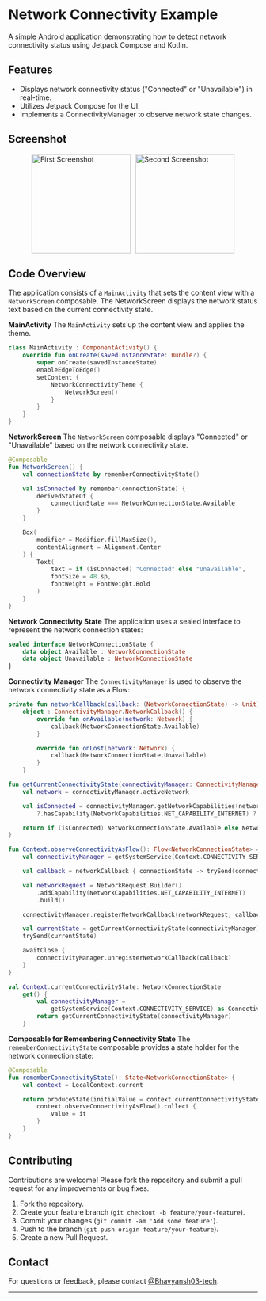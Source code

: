 # Network Connectivity Example

A simple Android application demonstrating how to detect network connectivity status using Jetpack Compose and Kotlin.

## Features
- Displays network connectivity status ("Connected" or "Unavailable") in real-time.
- Utilizes Jetpack Compose for the UI.
- Implements a ConnectivityManager to observe network state changes.

## Screenshot
<div style="display: flex; justify-content: center; align-items: center;">
    <img src="https://github.com/user-attachments/assets/88e0de7c-5fe3-4465-a10c-bbdd8ebf6a32" alt="First Screenshot" style="width: 200px; height: auto; margin-right: 10px;">
    <img src="https://github.com/user-attachments/assets/52aa43f1-c9ef-4210-b636-c2106ea4226d" alt="Second Screenshot" style="width: 200px; height: auto;">
</div>

## Code Overview
The application consists of a `MainActivity` that sets the content view with a `NetworkScreen` composable. The NetworkScreen displays the network status text based on the current connectivity state.

**MainActivity**
The `MainActivity` sets up the content view and applies the theme.

```kotlin
class MainActivity : ComponentActivity() {
    override fun onCreate(savedInstanceState: Bundle?) {
        super.onCreate(savedInstanceState)
        enableEdgeToEdge()
        setContent {
            NetworkConnectivityTheme {
                NetworkScreen()
            }
        }
    }
}
```

**NetworkScreen**
The `NetworkScreen` composable displays "Connected" or "Unavailable" based on the network connectivity state.

```kotlin
@Composable
fun NetworkScreen() {
    val connectionState by rememberConnectivityState()

    val isConnected by remember(connectionState) {
        derivedStateOf {
            connectionState === NetworkConnectionState.Available
        }
    }

    Box(
        modifier = Modifier.fillMaxSize(),
        contentAlignment = Alignment.Center
    ) {
        Text(
            text = if (isConnected) "Connected" else "Unavailable",
            fontSize = 48.sp,
            fontWeight = FontWeight.Bold
        )
    }
}
```

**Network Connectivity State**
The application uses a sealed interface to represent the network connection states:

```kotlin
sealed interface NetworkConnectionState {
    data object Available : NetworkConnectionState
    data object Unavailable : NetworkConnectionState
}
```

**Connectivity Manager**
The `ConnectivityManager` is used to observe the network connectivity state as a Flow:

```kotlin
private fun networkCallback(callback: (NetworkConnectionState) -> Unit): ConnectivityManager.NetworkCallback =
    object : ConnectivityManager.NetworkCallback() {
        override fun onAvailable(network: Network) {
            callback(NetworkConnectionState.Available)
        }

        override fun onLost(network: Network) {
            callback(NetworkConnectionState.Unavailable)
        }
    }

fun getCurrentConnectivityState(connectivityManager: ConnectivityManager): NetworkConnectionState {
    val network = connectivityManager.activeNetwork

    val isConnected = connectivityManager.getNetworkCapabilities(network)
        ?.hasCapability(NetworkCapabilities.NET_CAPABILITY_INTERNET) ?: false

    return if (isConnected) NetworkConnectionState.Available else NetworkConnectionState.Unavailable
}

fun Context.observeConnectivityAsFlow(): Flow<NetworkConnectionState> = callbackFlow {
    val connectivityManager = getSystemService(Context.CONNECTIVITY_SERVICE) as ConnectivityManager

    val callback = networkCallback { connectionState -> trySend(connectionState) }

    val networkRequest = NetworkRequest.Builder()
        .addCapability(NetworkCapabilities.NET_CAPABILITY_INTERNET)
        .build()

    connectivityManager.registerNetworkCallback(networkRequest, callback)

    val currentState = getCurrentConnectivityState(connectivityManager)
    trySend(currentState)

    awaitClose {
        connectivityManager.unregisterNetworkCallback(callback)
    }
}

val Context.currentConnectivityState: NetworkConnectionState
    get() {
        val connectivityManager =
            getSystemService(Context.CONNECTIVITY_SERVICE) as ConnectivityManager
        return getCurrentConnectivityState(connectivityManager)
    }
```

**Composable for Remembering Connectivity State**
The `rememberConnectivityState` composable provides a state holder for the network connection state:

```kotlin
@Composable
fun rememberConnectivityState(): State<NetworkConnectionState> {
    val context = LocalContext.current

    return produceState(initialValue = context.currentConnectivityState) {
        context.observeConnectivityAsFlow().collect {
            value = it
        }
    }
}
```

## Contributing

Contributions are welcome! Please fork the repository and submit a pull request for any improvements or bug fixes.

1. Fork the repository.
2. Create your feature branch (`git checkout -b feature/your-feature`).
3. Commit your changes (`git commit -am 'Add some feature'`).
4. Push to the branch (`git push origin feature/your-feature`).
5. Create a new Pull Request.

## Contact

For questions or feedback, please contact [@Bhavyansh03-tech](https://github.com/Bhavyansh03-tech).

---
